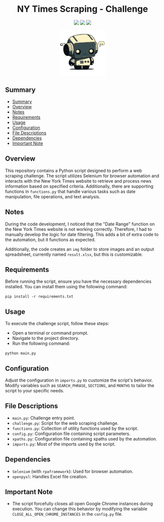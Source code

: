 <h1 align='center'>NY Times Scraping - Challenge</h1>

<p align="center">
<img src='https://img.shields.io/badge/Python-v3.11.7-yellow'>
<img src='https://img.shields.io/badge/rpaframework-v28.0.0-green'>
<img src='https://img.shields.io/badge/openpyxl-v3.1.2-red'>
</p>

<p align='center'>
<img width=150 src='/public/robot.png'>
</p>

## Summary

- [Summary](#summary)
- [Overview](#overview)
- [Notes](#notes)
- [Requirements](#requirements)
- [Usage](#usage)
- [Configuration](#configuration)
- [File Descriptions](#file-descriptions)
- [Dependencies](#dependencies)
- [Important Note](#important-note)

## Overview

This repository contains a Python script designed to perform a web scraping challenge. The script utilizes Selenium for browser automation and interacts with the New York Times website to retrieve and process news information based on specified criteria. Additionally, there are supporting functions in `functions.py` that handle various tasks such as date manipulation, file operations, and text analysis.

## Notes

During the code development, I noticed that the "Date Range" function on the New York Times website is not working correctly. Therefore, I had to manually develop the logic for date filtering. This adds a bit of extra code to the automation, but it functions as expected.

Additionally, the code creates an `img` folder to store images and an output spreadsheet, currently named `result.xlsx`, but this is customizable.

## Requirements

Before running the script, ensure you have the necessary dependencies installed. You can install them using the following command:

```pip install -r requirements.txt```

## Usage

To execute the challenge script, follow these steps:

- Open a terminal or command prompt.
- Navigate to the project directory.
- Run the following command:

```python main.py```

## Configuration

Adjust the configuration in `imports.py` to customize the script's behavior. Modify variables such as `SEARCH_PHRASE`, `SECTIONS`, and `MONTHS` to tailor the script to your specific needs.

## File Descriptions

- `main.py`: Challenge entry point.
- `challenge.py`: Script for the web scraping challenge.
- `functions.py`: Collection of utility functions used by the script.
- `config.py`: Configuration file containing script parameters.
- `xpaths.py`: Configuration file containing xpaths used by the automation.
- `imports.py`: Most of the imports used by the script.

## Dependencies

- `Selenium` (with `rpaframework`): Used for browser automation.
- `openpyxl`: Handles Excel file creation.

## Important Note

- The script forcefully closes all open Google Chrome instances during execution. You can change this behavior by modifying the variable `CLOSE_ALL_OPEN_CHROME_INSTANCES` in the `config.py` file.
